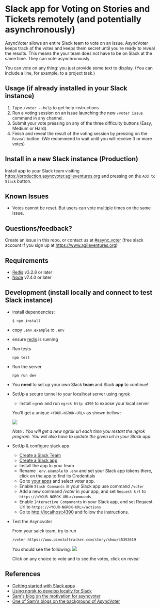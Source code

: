 # Slack app for Voting on Stories and Tickets remotely (and potentially asynchronously)

AsyncVoter allows an entire Slack team to vote on an issue. AsyncVoter keeps track of the votes and keeps them secret until you're ready to reveal the results. This means the your team does not have to be on Slack at the same time. They can vote asynchronously.

You can vote on any thing: you just provide some text to display. (You can include a line, for example, to a project task.)

## Usage (if already installed in your Slack instance)

1. Type `/voter --help` to get help instructions
2. Run a voting session on an issue launching the new `/voter issue` command in any channel.
3. Submit your vote pressing on any of the three difficulty buttons (Easy, Medium or Hard).
4. Finish and reveal the result of the voting session by pressing on the `Reveal` button. (We recommend to wait until you will receive 3 or more votes)

## Install in a new Slack instance (Production)

Install app to your Slack team visiting https://production.asyncvoter.agileventures.org and pressing on the `Add to Slack` button.

## Known Issues

- Votes cannot be reset. But users can vote multiple times on the same issue.

## Questions/feedback?

Create an issue in this repo, or contact us at [#async_voter](https://agileventures.slack.com/messages/async_voter) (free slack account if you sign up at https://www.agileventures.org)

## Requirements

- [Redis](https://redis.io/) v3.2.8 or later
- [Node](https://nodejs.org) v7.4.0 or later

## Development (install locally and connect to test Slack instance)

* Install dependencies:

  ```
  $ npm install
  ```

* copy `.env.example` to `.env`

* ensure [redis](https://redis.io/topics/quickstart) is running

* Run tests

  ```
  npm test
  ```

* Run the server

  ```
  npm run dev
  ```

* You **need** to set up your own Slack **team** and Slack **app** to continue!

- SetUp a secure tunnel to your localhost server using [ngrok](https://ngrok.com/download)
    - Install `ngrok` and run `ngrok http 4390` to expose your local server

    You'll get a unique `<YOUR-NGROK-URL>` as shown bellow:

    ![](https://i.imgur.com/FWwqDsb.png)

    *Note : You will get a new ngrok url each time you restart the ngrok program. You will also have to update the given url in your Slack app.*


- SetUp  & configure slack app
    - [Create a Slack Team](https://slack.com/create)
    - [Create a Slack app](https://api.slack.com/apps?new_app=1)
    - Install the app to your team
    - Rename `.env.example` to `.env` and set your Slack app tokens there, click on the app to find its Credentials
    - Go to [your apps](https://api.slack.com/apps) and select voter app.
    - Enable `Slash Commands` in your Slack app use command `/voter`
    - Add a new command */voter* in your app, and set `Request Url` to `https://<YOUR-NGROK-URL>/commands`
    - Enable `Interactive Components` in your Slack app, and set Request Url to `https://<YOUR-NGROK-URL>/actions`
    - Go to <http://localhost:4390> and follow the instructions.


- Test the Asyncvoter

     From your salck team, try to run
     ```
    /voter https://www.pivotaltracker.com/story/show/45392619
    ```
    You should see the following:
    ![](https://i.imgur.com/kdfSfMK.png)

    Click on any choice to vote and to see the votes, click on reveal


## References

  - [Getting started with Slack apps](https://api.slack.com/slack-apps)
  - [Using ngrok to develop locally for Slack](https://api.slack.com/tutorials/tunneling-with-ngrok)
  - [Sam's blog on the motivation for asyncvoter](https://medium.com/agileventures/fallow-day-9194de55979e)
  - [One of Sam's blogs on the background of AsyncVoter](https://medium.com/agileventures/automating-what-to-do-next-7295c62007d9)
